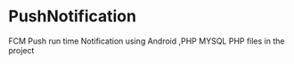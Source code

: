 # PushNotification
FCM Push run time Notification using Android ,PHP MYSQL
PHP files in the project
